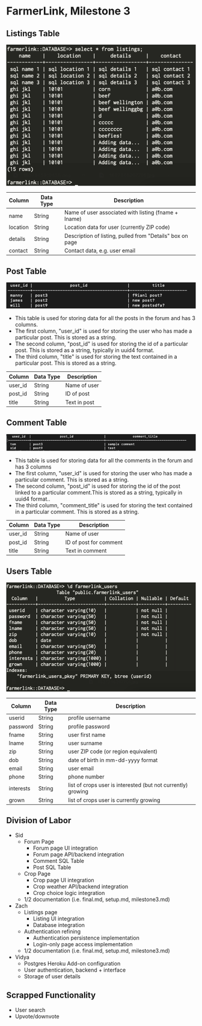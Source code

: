 

# FarmerLink, Milestone 3

## Listings Table
![listings_table](pics3/listings_table.png)

| Column       | Data Type | Description              |
|--------------|-----------|--------------------------|
| name         | String    | Name of user associated with listing (fname + lname)|
| location     | String    | Location data for user (currently ZIP code)      |
| details      | String    | Description of listing, pulled from "Details" box on page    |
| contact      | String    | Contact data, e.g. user email         |


## Post Table
![post_table](pics3/post_table.png)
- This table is used for storing data for all the posts in the forum and has 3 columns.
- The first column, "user_id" is used for storing the user who has made a particular post. This is stored as a string.
- The second column, "post_id" is used for storing the id of a particular post. This is stored as a string, typically in uuid4 format.
- The third column, "title" is used for storing the text contained in a particular post. This is stored as a string.

| Column       | Data Type | Description              |
|--------------|-----------|--------------------------|
| user_id      | String    | Name of user             |
| post_id      | String    | ID of post               |
| title        | String    | Text in post             |


## Comment Table
![comment_table](pics3/comment_table.png)

 - This table is used for storing data for all the comments in the forum and has 3 columns
 - The first column, "user_id" is used for storing the user who has made a particular comment. This is stored as a string.
 - The second column, "post_id" is used for storing the id of the post linked to a particular comment.This is stored as a string, typically in uuid4 format..
 - The third column, "comment_title" is used for storing the text contained in a particular comment. This is stored as a string.

| Column       | Data Type | Description              |
|--------------|-----------|--------------------------|
| user_id      | String    | Name of user             |
| post_id      | String    | ID of post for comment   |
| title        | String    | Text in comment          |

## Users Table
![farmerlink_users_table](pics3/farmerlink_users_table.png)

| Column       | Data Type | Description              |
|--------------|-----------|--------------------------|
| userid      | String    | profile username           |
| password      | String    | profile password   |
| fname        | String    | user first name      |
| lname        | String    | user surname         |
| zip        | String    | user ZIP code (or region equivalent)          |
| dob        | String    | date of birth in mm-dd-yyyy format          |
| email        | String    | user email          |
| phone        | String    | phone number          |
| interests        | String    | list of crops user is interested (but not currently) growing          |
| grown        | String    | list of crops user is currently growing          |


## Division of Labor
 - Sid
    - Forum Page
        - Forum page UI integration
        - Forum page API/backend integration
        - Comment SQL Table
        - Post SQL Table
    - Crop Page
        - Crop page UI integration
        - Crop weather API/backend integration
        - Crop choice logic integration
    - 1/2 documentation (i.e. final.md, setup.md, milestone3.md)
 - Zach
    - Listings page
        - Listing UI integration
        - Database integration
    - Authentication refining
        - Authentication persistence implementation
        - Login-only page access implementation
    - 1/2 documentation (i.e. final.md, setup.md, milestone3.md)
 - Vidya
    - Postgres Heroku Add-on configuration
    - User authentication, backend + interface
    - Storage of user details

## Scrapped Functionality
- User search
- Upvote/downvote